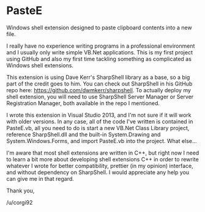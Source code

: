 PasteE
======

Windows shell extension designed to paste clipboard contents into a new file.

I really have no experience writing programs in a professional environment and I usually only write simple VB.Net applications. This is my first project using GitHub and also my first time tackling something as complicated as Windows shell extensions. 

This extension is using Dave Kerr's SharpShell library as a base, so a big part of the credit goes to him. You can check out SharpShell in his GitHub repo here: https://github.com/dwmkerr/sharpshell. To actually deploy my shell extension, you will need to use SharpShell Server Manager or Server Registration Manager, both available in the repo I mentioned.

I wrote this extension in Visual Studio 2013, and I'm not sure if it will work with older versions. In any case, all of the code I've written is contained in PasteE.vb, all you need to do is start a new VB.Net Class Library project, reference SharpShell.dll and the built-in System.Drawing and System.Windows.Forms, and import PasteE.vb into the project. What else...

I'm aware that most shell extensions are written in C++, but right now I need to learn a bit more about developing shell extensions C++ in order to rewrite whatever I wrote for better compatibility, prettier (in my opinion) interface, and without dependency on SharpShell. I would appreciate any help you can give me in that regard.

Thank you,

/u/corgi92
